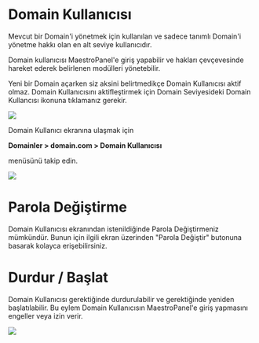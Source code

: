 # Domain Kullanıcısı

Mevcut bir Domain'i yönetmek için kullanılan ve sadece tanımlı Domain'i yönetme hakkı olan en alt seviye kullanıcıdır.

Domain kullanıcısı MaestroPanel'e giriş yapabilir ve hakları çevçevesinde hareket ederek belirlenen modülleri yönetebilir.

Yeni bir Domain açarken siz aksini belirtmedikçe Domain Kullanıcısı aktif olmaz. Domain Kullanıcısını aktifleştirmek için Domain Seviyesideki Domain Kullancısı ikonuna tıklamanız gerekir.

![](https://lh5.googleusercontent.com/x50BA2XvD3E6tJS5R8lpDi5S5-ccxUhaaMInQpRE-SBOIv80WzAUE--_pGL6W9Opm-9cThw9ku5xeF6vykv9F3lNn0ofcb0hePU1B6psBIGugkO8bJAZSBwAb4GkDINCvQ)

Domain Kullanıcı ekranına ulaşmak için

**Domainler > domain.com > Domain Kullanıcısı**

menüsünü takip edin.

![](https://lh4.googleusercontent.com/LAJ_qOXPebuL2sx0X38GYQg_G-mMuFCmNXEtqZwxXmdVI7rIGzmATp1Do_s_yOYJQGvX3uRnC0Q-E0HcvSNY7WF07JkYbc01VfDUlWL65qbBXzI6vakgEkdftVV5tWCQcQ)

# Parola Değiştirme

Domain Kullanıcısı ekranından istenildiğinde Parola Değiştirmeniz mümkündür. Bunun için ilgili ekran üzerinden "Parola Değiştir" butonuna basarak kolayca erişebilirsiniz.

# Durdur / Başlat

Domain Kullanıcısı gerektiğinde durdurulabilir ve gerektiğinde yeniden başlatılabilir. Bu eylem Domain Kullanıcısın MaestroPanel'e giriş yapmasını engeller veya izin verir.

![](https://lh3.googleusercontent.com/KsXwKjpyaTYm1lpc5DkAj9_x5z6B3EYLDJBZr7TaUtH8kRVNtmzy_-gvQRNMarDr6bbmuC3AkwkkbiyPiU7v5gdZ6zLGSFPojTdbeBbdfSSWn1wUjbngGSzJQr5kV1geFw)